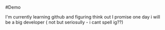 #Demo

I'm currently learning github and figuring think out 
I promise one day i will be a big developer ( not but seriosully - i cant spell ig??) 

